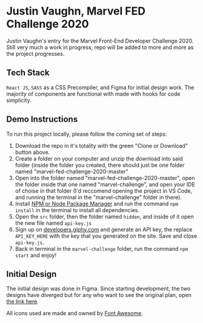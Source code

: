 # Justin Vaughn, Marvel FED Challenge 2020
Justin Vaughn's entry for the Marvel Front-End Developer Challenge 2020. Still very much a work in progress, repo will be added to more and more as the project progresses.

## Tech Stack
`React JS`, `SASS` as a CSS Precompiler, and Figma for initial design work. The majority of components are functional with made with hooks for code simplicity. 

## Demo Instructions
To run this project locally, please follow the coming set of steps:
1. Download the repo in it's totality with the green "Clone or Download" button above.
2. Create a folder on your computer and unzip the download into said folder (inside the folder you created, there should just be one folder named "marvel-fed-challenge-2020-master"
3. Open into the folder named "marvel-fed-challenge-2020-master", open the folder inside that one named "marvel-challenge", and open your IDE of choise in that folder (I'd reccomend opening the project in VS Code, and running the terminal in the "marvel-challenge" folder in there).
4. Install [NPM or Node Package Manager](https://www.npmjs.com/) and run the command `npm install` in the terminal to install all dependencies. 
5. Open the `src` folder, then the folder named `hidden`, and inside of it open the new file named `api-key.js` 
6. Sign up on [developers.giphy.com](https://developers.giphy.com/) and generate an API key, the replace `API_KEY_HERE` with the key that you generated on the site. Save and close `api-key.js`.
7. Back in terminal in the `marvel-challenge` folder, run the command `npm start` and enjoy!



## Initial Design
The initial design was done in Figma. Since starting development, the two designs have diverged but for any who want to see the original plan, open [the link here](https://www.figma.com/file/e2e4DHAFIPeIdRdD2yXnjV/Marvel-FED-Challenge?node-id=0%3A1).

All icons used are made and owned by [Font Awesome](https://fontawesome.com/ "Font Awesome Homepage").
